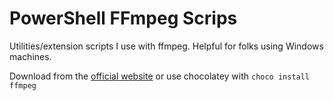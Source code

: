 # PowerShell FFmpeg Scrips

Utilities/extension scripts I use with ffmpeg. Helpful for folks using Windows machines.

Download from the [official website](https://ffmpeg.org/download.html) or use chocolatey with `choco install ffmpeg` 

